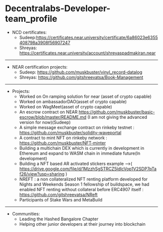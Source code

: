 # Decentralabs-Developer-team_profile

- NCD certificates:
	- Sudeep:https://certificates.near.university/certificate/6a86023e6355408798a3908f56907247
	- Shreyas: https://certificates.near.university/account/shreyaspadmakiran.near
---
- NEAR certification projects:
	- Sudeep: https://github.com/muskbuster/vinyl_record-datalog
	- Shreyas: https://github.com/gitshreevatsa/Book-Management
---
- Projects:
    - Worked on On ramping solution for near  (asset of crypto capable)
	- Worked on ambassadorDAO(asset of crypto capable)
	- Worked on WagMeet(asset of crypto capable)
    - An escrow contract on NEAR https://github.com/muskbuster/basic-escrow/blob/master/README.md  (I am not giving the advanced version for now)(Sudeep)
	- A simple message exchange contract on rinkeby testnet : https://github.com/muskbuster/solidity-waveportal
	- A contract to mint NFT on rinkeby network : https://github.com/muskbuster/NFT-minter
	- Building a multichain DEX which is currently in development in Ethereum and expand to WASM chain in immediate future(In development)
	- Building a NFT based AR activated stickers example -->( https://drive.google.com/file/d/1MzzhSgSTRCZ5ldIcVop1V2SDP7pTaf26/view?usp=sharing )
	- NREFT : a non collateralized NFT renting platform developed for Nights and Weekends Season 1 fellowship of buildspace, we had enabled NFT renting without collateral before ERC4907 itself : https://github.com/gitshreevatsa/NReft
    - Participants of Stake Wars and MetaBuild
---
- Communities:
	- Leading the Hashed Bangalore Chapter
	- Helping other junior developers at their journey into blockchain
